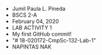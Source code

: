 - Jumil Paula L. Pineda 
- BSCS 2-A
- February 04, 2020
- LAB ACTIVITY 1
- My first GitHub commit!
- "# 18-020172-CmpSc-132-Lab-1" 
- NAPINTAS NAK
